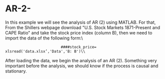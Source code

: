 # AR-2-
In this example we will see the analysis of AR (2) using MATLAB. For that, From the Shillers webpage download "U.S. Stock Markets 1871-Present and CAPE Ratio" and take the stock price index (column B), then we need to import the data of the following form:\\
                             
                             ####stock_price= xlsread('data.xlsx’,'Data','B: B')\\

After loading the data, we begin the analysis of an AR (2). Something very important before the analysis, we should know if the process is causal and stationary.
